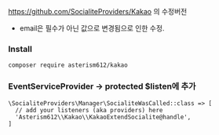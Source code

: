 https://github.com/SocialiteProviders/Kakao 의 수정버전

- email은 필수가 아닌 값으로 변경됨으로 인한 수정.

### Install
```composer require asterism612/kakao```


### EventServiceProvider -> protected $listen에 추가
```
\SocialiteProviders\Manager\SocialiteWasCalled::class => [
  // add your listeners (aka providers) here
  'Asterism612\\Kakao\\KakaoExtendSocialite@handle',
] 
```
